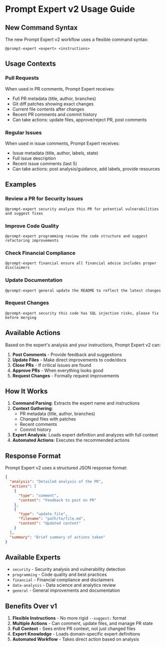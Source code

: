 # Prompt Expert v2 Usage Guide

## New Command Syntax

The new Prompt Expert v2 workflow uses a flexible command syntax:

```
@prompt-expert <expert> <instructions>
```

## Usage Contexts

### Pull Requests
When used in PR comments, Prompt Expert receives:
- Full PR metadata (title, author, branches)
- Git diff patches showing exact changes
- Current file contents after changes
- Recent PR comments and commit history
- Can take actions: update files, approve/reject PR, post comments

### Regular Issues
When used in issue comments, Prompt Expert receives:
- Issue metadata (title, author, labels, state)
- Full issue description
- Recent issue comments (last 5)
- Can take actions: post analysis/guidance, add labels, provide resources

## Examples

### Review a PR for Security Issues
```
@prompt-expert security analyze this PR for potential vulnerabilities and suggest fixes
```

### Improve Code Quality
```
@prompt-expert programming review the code structure and suggest refactoring improvements
```

### Check Financial Compliance
```
@prompt-expert financial ensure all financial advice includes proper disclaimers
```

### Update Documentation
```
@prompt-expert general update the README to reflect the latest changes
```

### Request Changes
```
@prompt-expert security this code has SQL injection risks, please fix before merging
```

## Available Actions

Based on the expert's analysis and your instructions, Prompt Expert v2 can:

1. **Post Comments** - Provide feedback and suggestions
2. **Update Files** - Make direct improvements to code/docs
3. **Close PRs** - If critical issues are found
4. **Approve PRs** - When everything looks good
5. **Request Changes** - Formally request improvements

## How It Works

1. **Command Parsing**: Extracts the expert name and instructions
2. **Context Gathering**: 
   - PR metadata (title, author, branches)
   - Changed files with patches
   - Recent comments
   - Commit history
3. **Expert Analysis**: Loads expert definition and analyzes with full context
4. **Automated Actions**: Executes the recommended actions

## Response Format

Prompt Expert v2 uses a structured JSON response format:

```json
{
  "analysis": "Detailed analysis of the PR",
  "actions": [
    {
      "type": "comment",
      "content": "Feedback to post on PR"
    },
    {
      "type": "update_file",
      "filename": "path/to/file.md",
      "content": "Updated content"
    }
  ],
  "summary": "Brief summary of actions taken"
}
```

## Available Experts

- `security` - Security analysis and vulnerability detection
- `programming` - Code quality and best practices
- `financial` - Financial compliance and disclaimers
- `data-analysis` - Data science and analytics review
- `general` - General improvements and documentation

## Benefits Over v1

1. **Flexible Instructions** - No more rigid `--suggest:` format
2. **Multiple Actions** - Can comment, update files, and manage PR state
3. **Full Context** - Sees entire PR context, not just changed files
4. **Expert Knowledge** - Loads domain-specific expert definitions
5. **Automated Workflow** - Takes direct action based on analysis